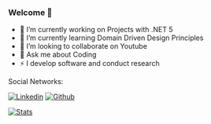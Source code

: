 ### Welcome 👋

- 🔭 I’m currently working on Projects with .NET 5
- 🌱 I’m currently learning Domain Driven Design Principles
- 👯 I’m looking to collaborate on Youtube
- 💬 Ask me about Coding
- ⚡ I develop software and conduct research

Social Networks:

[![Linkedin](https://camo.githubusercontent.com/1d1d3d30126ba69ce4b5f56e106b8d411cba304bf869c7dae7eaf9137505f68d/68747470733a2f2f696d672e736869656c64732e696f2f62616467652f2d4c696e6b6564496e2d626c75653f7374796c653d666c61742d737175617265266c6f676f3d4c696e6b6564696e266c6f676f436f6c6f723d7768697465266c696e6b3d68747470733a2f2f7777772e6c696e6b6564696e2e636f6d2f696e2f70697265736564756172646f2f)](https://www.linkedin.com/in/caiosousa2015/) [![Github](https://img.shields.io/badge/-Github-000?style=flat-square&logo=Github&logoColor=white&link=https://github.com/eduardopires)](https://github.com/Caio-Sousa)

[![Stats](https://github-readme-stats.vercel.app/api?username=Caio-Sousa&theme=dark)](https://github.com/Caio-Sousa/github-readme-stats)
